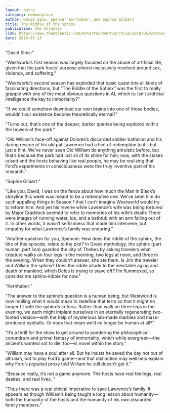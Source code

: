 ```yaml
---
layout: entry
category: commonplace
author: David Sims, Spencer Kornhaber, and Sophie Gilbert
title: The Riddle of the Sphinx
publication: The Atlantic
link: https://www.theatlantic.com/entertainment/archive/2018/05/westworld-season-2-episode-4-the-riddle-of-the-sphinx-roundtable/559715/
date: 2018-05-13
---
```


"David Sims:"

"Westworld’s first season was largely focused on the abuse of artificial life, given that the park hosts’ purpose almost exclusively revolved around sex, violence, and suffering."

"Westworld’s second season has exploded that basic quest into all kinds of fascinating directions, but “The Riddle of the Sphinx” was the first to really grapple with one of the most obvious questions in AI, which is: Isn’t artificial intelligence the key to immortality?"

"If we could somehow download our own brains into one of those bodies, wouldn’t our existence become theoretically eternal?"

"Turns out, that’s one of the deeper, darker queries being explored within the bowels of the park."

"Old William’s face-off against Dolores’s discarded soldier battalion and his daring rescue of his old pal Lawrence had a hint of redemption to it—but just a hint. We’ve never seen Old William do anything altruistic before, but that’s because the park had lost all of its shine for him; now, with the stakes raised and the hosts behaving like real people, he may be realizing that Ford’s experiments in consciousness were the truly inventive part of his research."


"Sophie Gilbert:"

"Like you, David, I was on the fence about how much the Man in Black’s storyline this week was meant to be a redemptive one. We’ve seen him do such appalling things in Season 1 that I can’t imagine Westworld would try to reform him. And yet his reverie while Lawrence’s wife was being tortured by Major Craddock seemed to refer to memories of his wife’s death: There were images of running water, ice, and a bathtub with an arm falling out of it. In other words, it wasn’t selfishness that made him intervene, but empathy for what Lawrence’s family was enduring."

"Another question for you, Spencer: How does the riddle of the sphinx, the title of this episode, relate to the plot? In Greek mythology, the sphinx (part human, part lion) guarded the city of Thebes by asking travelers what creature walks on four legs in the morning, two legs at noon, and three in the evening. When they couldn’t answer, she ate them. Is Jim the traveler and William the sphinx? Does the riddle allude to the inevitable aging and death of mankind, which Delos is trying to stave off? I’m flummoxed, so consider me sphinx-kibble for now."


"Kornhaber:"

"The answer to the sphinx’s question is a human being, but Westworld is now mulling what it would mean to redefine that term so that it might no longer fit with the sphinx’s criteria. Rather than walk on three legs in the evening, we each might implant ourselves in an eternally regenerating two-footed version—with the help of mysterious lab-made marbles and mass-produced eyeballs. Or does that mean we’d no longer be human at all?"

"It’s a thrill for the show to get around to pondering the philosophical conundrum and primal fantasy of immortality, which while evergreen—the ancients wanted not to die, too—is novel within the story."

"William may have a soul after all. But he insists he saved the day not out of altruism, but to play Ford’s game—and that distinction may well help explain why Ford’s pigtailed proxy told William he still doesn’t get it."

"Because really, it’s not a game anymore. The hosts have real feelings, real desires, and real lives. "

"Thus there was a real ethical imperative to save Lawrence’s family. It appears as though William’s being taught a long lesson about humanity—both the humanity of the hosts and the humanity of his own discarded family members."





